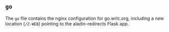 ## `go`

The `go` file contains the nginx configuration for go.wrlc.org, including a new location (`/Z-WEB`) pointing to the aladin-redirects Flask app.